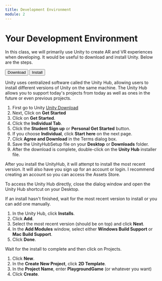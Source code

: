 ```yaml
---
title: Development Environment
module: 2
---
```


# Your Development Environment

In this class, we will primarily use Unity to create AR and VR experiences when developing.  It would be useful to download and install Unity.  Below are the steps.

<div class="tab">
  <button class="tablinks" onclick="openTab(event, 'Download')">Download</button>
  <button class="tablinks" onclick="openTab(event, 'Install')">Install</button>
</div>

<div id="Download" class="tabcontent" style="display:block">
<p>Unity uses centralized software called the Unity Hub, allowing users to install different versions of Unity on the same machine.  The Unity Hub allows you to support today's projects from today as well as ones in the future or even previous projects.</p>
<ol>
<li>First go to Unity <a href="http://unity3d.com/unity/" target="_blank">Unity Download</a></li>
<li>Next, Click on <b>Get Started</b></li>
<li>Click on <b>Get Started</b>.</li>
<li>Click the <b>Individual Tab</b>.</li>
<li>Click the <b>Student Sign up</b> or <b>Personal Get Started</b> button.</li>
<li>If you choose <b>Individual</b>, click <b>Start here</b> on the next page.</li>
<li>Click <b>Agree and Download</b> in the Terms dialog box.</li>
<li>Save the UnityHubSetup file on your <b>Desktop</b> or <b>Downloads</b> folder.</li>
<li>After the download is complete, double-click on the <b>Unity Hub</b> installer file.</li>
</ol>
</div>

<div id="Install" class="tabcontent">

<p>After you install the UnityHub, it will attempt to install the most recent version.  It will also have you sign up for an account or login.  I recommend creating an account so you can access the Assets Store.</p>

<p>To access the Unity Hub directly, close the dialog window and open the Unity Hub shortcut on your Desktop.</p>

<p>If an install hasn't finished, wait for the most recent version to install or you can add one manually.</p>
<ol>
<li>In the Unity Hub, click <b>Installs</b>.</li>
<li>Click <b>Add</b>.</li>
<li>Select the most recent version (should be on top) and click <b>Next</b>.</li>
<li>In the <b>Add Modules</b> window, select either <b>Windows Build Support</b> or <b>Mac Build Support</b>.</li>
<li>Click <b>Done</b>.</li>
</ol>
<p>Wait for the install to complete and then click on Projects.</p>
<ol>
<li>Click <b>New</b>.</li>
<li>In the <b>Create New Project</b>, click <b>2D Template</b>.</li>
<li>In the <b>Project Name</b>, enter <b>PlaygroundGame</b> (or whatever you want)</li>
<li>Click <b>Create</b>.</li>
</ol>
</div>